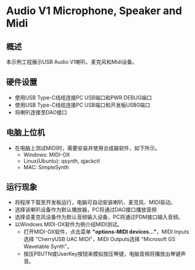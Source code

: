 # Audio V1 Microphone, Speaker and Midi

## 概述

本示例工程展示USB Audio V1喇叭、麦克风和Midi设备。

## 硬件设置

- 使用USB Type-C线缆连接PC USB端口和PWR DEBUG端口
- 使用USB Type-C线缆连接PC USB端口和开发板USB0端口
- 将喇叭连接至DAO接口

## 电脑上位机
 - 在电脑上测试MIDI时，需要安装并使用合成器软件，如下所示。
    - Windows: MIDI-OX
    - Linux(Ubuntu): qsynth, qjackctl
    - MAC: SimpleSynth

## 运行现象

- 将程序下载至开发板运行，电脑可自动安装喇叭、麦克风、MIDI驱动。
- 选择该喇叭设备作为默认播放器，PC将通过DAO接口播放音频
- 选择该麦克风设备作为默认音频输入设备，PC将通过PDM接口输入音频。
- 以Windows MIDI-OX软件为例介绍MIDI测试。
    - 打开MIDI-OX软件，点击菜单 **"options-MIDI devices..."**，MIDI Inputs选择 "CherryUSB UAC MIDI"，MIDI Outputs选择 "Microsoft GS Wavetable Synth"。
    - 按压PBUTN或UserKey按钮来模拟按压琴键，电脑音频将播放出琴键声音。


